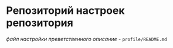 # Репозиторий настроек репозитория

*файл настройки преветственного описание* - `profile/README.md`
